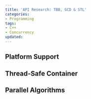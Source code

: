 ```yaml
---
title: 'API Research: TBB, GCD & STL'
categories:
- Programming
tags:
- C++
- Concurrency
updated:
---
```


<!-- more -->

## Platform Support

## Thread-Safe Container

## Parallel Algorithms